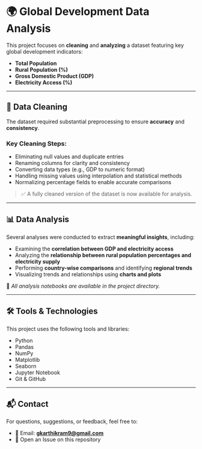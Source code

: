 # 🌍 Global Development Data Analysis

This project focuses on **cleaning** and **analyzing** a dataset featuring key global development indicators:

- **Total Population**
- **Rural Population (%)**
- **Gross Domestic Product (GDP)**
- **Electricity Access (%)**

---

## 🧹 Data Cleaning

The dataset required substantial preprocessing to ensure **accuracy** and **consistency**.

### Key Cleaning Steps:
- Eliminating null values and duplicate entries  
- Renaming columns for clarity and consistency  
- Converting data types (e.g., GDP to numeric format)  
- Handling missing values using interpolation and statistical methods  
- Normalizing percentage fields to enable accurate comparisons  

> ✅ A fully cleaned version of the dataset is now available for analysis.

---

## 📊 Data Analysis

Several analyses were conducted to extract **meaningful insights**, including:

- Examining the **correlation between GDP and electricity access**  
- Analyzing the **relationship between rural population percentages and electricity supply**  
- Performing **country-wise comparisons** and identifying **regional trends**  
- Visualizing trends and relationships using **charts and plots**

📁 *All analysis notebooks are available in the project directory.*

---

## 🛠️ Tools & Technologies

This project uses the following tools and libraries:

- Python  
- Pandas  
- NumPy  
- Matplotlib  
- Seaborn  
- Jupyter Notebook  
- Git & GitHub

---

## 📬 Contact

For questions, suggestions, or feedback, feel free to:

- 📧 Email: **gkarthikram9@gmail.com**
- 🐛 Open an Issue on this repository
